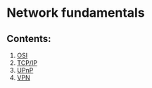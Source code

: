 # Network fundamentals

## Contents:
1. [OSI](./OSI.md)
2. [TCP/IP](./TCP_IP.md)
3. [UPnP](./UPnP.md)
4. [VPN](./VPN.md)